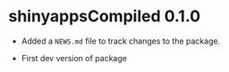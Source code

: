 # shinyappsCompiled 0.1.0

* Added a `NEWS.md` file to track changes to the package.

* First dev version of package
